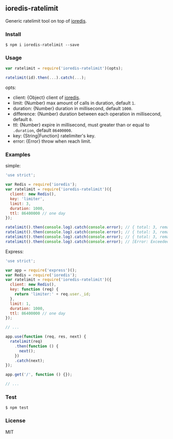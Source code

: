 ## ioredis-ratelimit

Generic ratelimit tool on top of [ioredis](https://github.com/luin/ioredis).

### Install

```
$ npm i ioredis-ratelimit --save
```

### Usage

```javascript
var ratelimit = require('ioredis-ratelimit')(opts);

ratelimit(id).then(...).catch(...);
```

opts:

- client: {Object} client of [ioredis](https://github.com/luin/ioredis).
- limit: {Number} max amount of calls in duration, default `1`.
- duration: {Number} duration in millisecond, default `1000`.
- difference: {Number} duration between each operation in millisecond, default `0`.
- ttl: {Number} expire in millisecond, must greater than or equal to `.duration`, default `86400000`.
- key: {String|Function} ratelimiter's key.
- error: {Error} throw when reach limit.

### Examples

simple:

```javascript
'use strict';

var Redis = require('ioredis');
var ratelimit = require('ioredis-ratelimit')({
  client: new Redis(),
  key: 'limiter',
  limit: 3,
  duration: 1000,
  ttl: 86400000 // one day
});

ratelimit().then(console.log).catch(console.error); // { total: 3, remaining: 2 }
ratelimit().then(console.log).catch(console.error); // { total: 3, remaining: 1 }
ratelimit().then(console.log).catch(console.error); // { total: 3, remaining: 0 }
ratelimit().then(console.log).catch(console.error); // [Error: Exceeded the limit]
```

Express:

```javascript
'use strict';

var app = require('express')();
var Redis = require('ioredis');
var ratelimit = require('ioredis-ratelimit')({
  client: new Redis(),
  key: function (req) {
    return 'limiter:' + req.user._id;
  },
  limit: 1,
  duration: 1000,
  ttl: 86400000 // one day
});

// ...

app.use(function (req, res, next) {
  ratelimit(req)
    .then(function () {
      next();
    })
    .catch(next);
});

app.get('/', function () {});

// ...
```

### Test

```
$ npm test
```

### License

MIT